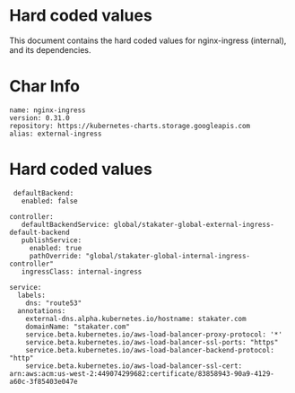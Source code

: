 # Hard coded values

This document contains the hard coded values for nginx-ingress (internal), and its dependencies. 

# Char Info
```
name: nginx-ingress
version: 0.31.0
repository: https://kubernetes-charts.storage.googleapis.com
alias: external-ingress
```

# Hard coded values
```
 defaultBackend:
   enabled: false

controller:
   defaultBackendService: global/stakater-global-external-ingress-default-backend
   publishService:
     enabled: true
     pathOverride: "global/stakater-global-internal-ingress-controller"
   ingressClass: internal-ingress

service:
  labels:
    dns: "route53"
  annotations:
    external-dns.alpha.kubernetes.io/hostname: stakater.com
    domainName: "stakater.com"
    service.beta.kubernetes.io/aws-load-balancer-proxy-protocol: '*'
    service.beta.kubernetes.io/aws-load-balancer-ssl-ports: "https"
    service.beta.kubernetes.io/aws-load-balancer-backend-protocol: "http"
    service.beta.kubernetes.io/aws-load-balancer-ssl-cert: arn:aws:acm:us-west-2:449074299682:certificate/83858943-90a9-4129-a60c-3f85403e047e

```
